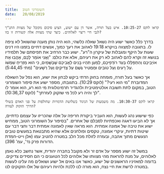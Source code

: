 ```yaml
---
title:  השומרוני הטוב
date:   20/08/2019
---
```


`קראו לוקס 10:25-27. איש בעל תורה, אשר דן עם ישוע, הציע סיכום מקובל של מצוות התנ"ך לגבי חיי ריצוי לאלוהים. כיצד שתי מצוות אלה קשורות זו בזו?`

בדרך כלל כאשר ישוע היה נשאל שאלה כלשהי, הוא היה נותן מענה שהשואל לא ציפה לו. בתגובה למצווה בויקרא 19:18 לאהוב את רעך כמוך, אנשים דתיים בזמנו היו דנים שעות על היקף ומגבלות של עיקרון ה"רע". ישוע כבר הרחיב את תפיסתם של תלמידיו בנושא זה וקרא להם לאהוב לא רק את רעיהם, אלא את כולם: "וַאֲנִי אוֹמֵר לָכֶם, אֶהֱבוּ אֶת אוֹיְבֵיכֶם וְהִתְפַּלְּלוּ בְּעַד רוֹדְפֵיכֶם, לְמַעַן תִּהְיוּ בָּנִים לַאֲבִיכֶם שֶׁבַּשָּׁמַיִם, כִּי הוּא מַזְרִיחַ שִׁמְשׁוֹ עַל רָעִים וְעַל טוֹבִים וּמַמְטִיר גֶּשֶׁם עַל צַדִּיקִים וְעַל רְשָׁעִים" (מתי 5:44,45). 

אך כאשר בעל תורה, מומחה בחוק הדתי ביקש לבחון את ישוע, הוא נפל על השאלה המדוברת "מי הוא רעי?" (לוקס 10:29). בתגובתו, מספר ישוע את סיפור השומרוני הטוב, במקום לתת תשובה אולטימטיבית ולהגדיר תרמינולוגית מי הוא רע, הוא אומר לו "לך והיה רע לכל מי שזקוק לעזרתך" (לוקס 10:36,37).

`קראו לוקס 10:30-37. מה משמעות של הניגוד בשלושת הדמויות שחולפות על פני האדם בשולי הדרך הזקוק לעזרה?`

כפי שישוע נהג לעשות, הוא העביר ביקורת חריפה על אלה שהכריזו על עצמם כדתיים, אך לא הביעו דאגה ואכפתיות לסבלם של אחרים. "בסיפור על השומרוני הטוב, ממחיש ישוע את טיבה של אמונה אמתית. הוא מראה שאין לאמונה אמתית דבר וחצי דבר עם שיטות דתיות, עיקרי אמונה, טקסים ופולחנים אלא שהיא מתבטאת במעשים טובים הנעשים מתוך אהבה, ובעזרה לזולת מכל הלב במטרה להטיב עמו (אלן וייט-חמדת הדורות פרק נד', עמ' 396).

במשל זה ישוע מספר על אדם זר ולא מקובל בחברה יהודית, אשר נחשב כלא נאמן לאלוהים, על מנת להראות מהי מצוותו של אלוהים לכל הטוענים כי הם חסידים צדיקים. בדומה למאזיניו הראשונים של ישוע, כאשר אנו באים אל ישוע ושואלים מה עלינו לעשות במטרה לרשת את חיי נצח, הוא מורה לנו ללכת ולהיות רעיהם של אלו הזקוקים לנו. 